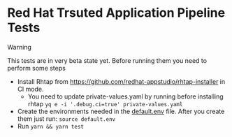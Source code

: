 # Red Hat Trsuted Application Pipeline Tests

> [!WARNING]  
> This tests are in very beta state yet. Before running them you need to perform some steps

* Install Rhtap from https://github.com/redhat-appstudio/rhtap-installer in CI mode. 
    * You need to update private-values.yaml by running before installing rhtap `yq e -i '.debug.ci=true' private-values.yaml`
* Create the environments needed in the [default.env](./default.env) file. After you create them just run: `source default.env`
* Run `yarn && yarn test`
